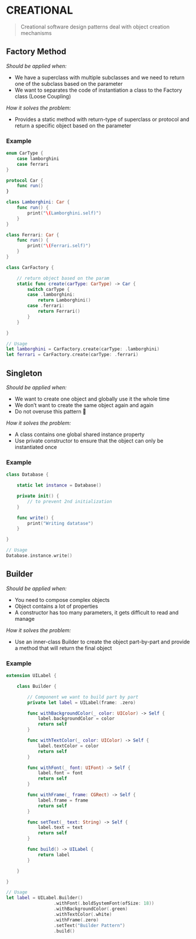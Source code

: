 # CREATIONAL
> Creational software design patterns deal with object creation mechanisms
## Factory Method
*Should be applied when:*
* We have a superclass with multiple subclasses and we need to return one of the subclass based on the parameter
* We want to separates the code of instantiation a class to the Factory class (Loose Coupling)

*How it solves the problem:*
* Provides a static method with return-type of superclass or protocol and return a specific object based on the parameter

### Example
```swift
enum CarType {
	case lamborghini
	case ferrari
}

protocol Car {
	func run()
}

class Lamborghini: Car {
	func run() {
		print("\(Lamborghini.self)")
	}
}

class Ferrari: Car {
	func run() {
		print("\(Ferrari.self)")
	}
}

class CarFactory {

	// return object based on the param
	static func create(carType: CarType) -> Car {
		switch carType {
		case .lamborghini:
			return Lamborghini()
		case .ferrari:
			return Ferrari()
		}
	}

}

// Usage
let lamborghini = CarFactory.create(carType: .lamborghini)
let ferrari = CarFactory.create(carType: .ferrari)
```
## Singleton
*Should be applied when:*
* We want to create one object and globally use it the whole time
* We don’t want to create the same object again and again
* Do not overuse this pattern 🙂

*How it solves the problem:*
* A class contains one global shared instance property
* Use private constructor to ensure that the object can only be instantiated once

### Example
```swift
class Database {

	static let instance = Database()

	private init() {
		// to prevent 2nd initialization
	}

	func write() {
		print("Writing datatase")
	}

}

// Usage
Database.instance.write()
```
## Builder
*Should be applied when:*
* You need to compose complex objects
* Object contains a lot of properties
* A constructor has too many parameters, it gets difficult to read and manage

*How it solves the problem:*
* Use an inner-class Builder to create the object part-by-part and provide a method that will return the final object

### Example
```swift
extension UILabel {

	class Builder {

		// Component we want to build part by part
		private let label = UILabel(frame: .zero)

		func withBackgroundColor(_ color: UIColor) -> Self {
			label.backgroundColor = color
			return self
		}

		func withTextColor(_ color: UIColor) -> Self {
			label.textColor = color
			return self
		}

		func withFont(_ font: UIFont) -> Self {
			label.font = font
			return self
		}

		func withFrame(_ frame: CGRect) -> Self {
			label.frame = frame
			return self
		}

		func setText(_ text: String) -> Self {
			label.text = text
			return self
		}

		func build() -> UILabel {
			return label
		}

	}

}

// Usage
let label = UILabel.Builder()
                  .withFont(.boldSystemFont(ofSize: 18))
                  .withBackgroundColor(.green)
                  .withTextColor(.white)
                  .withFrame(.zero)
                  .setText("Builder Pattern")
                  .build()
```
